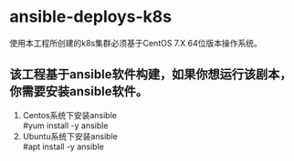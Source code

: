 # ansible-deploys-k8s
使用本工程所创建的k8s集群必须基于CentOS 7.X 64位版本操作系统。
## 该工程基于ansible软件构建，如果你想运行该剧本，你需要安装ansible软件。
1. Centos系统下安装ansible  
#yum install -y ansible
2. Ubuntu系统下安装ansible  
#apt install -y ansible
